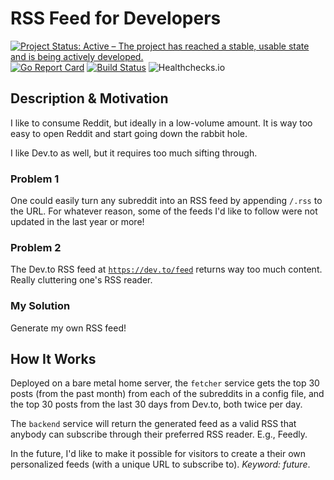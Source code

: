 # RSS Feed for Developers

[![Project Status: Active – The project has reached a stable, usable state and is being actively developed.](https://www.repostatus.org/badges/latest/active.svg)](https://www.repostatus.org/#active)
[![Go Report Card](https://goreportcard.com/badge/github.com/gordonpn/rss-feed-for-developers)](https://goreportcard.com/report/github.com/gordonpn/rss-feed-for-developers)
[![Build Status](https://drone.gordon-pn.com/api/badges/gordonpn/rss-feed-for-developers/status.svg)](https://drone.gordon-pn.com/gordonpn/rss-feed-for-developers)
![Healthchecks.io](https://healthchecks.io/badge/a75d9381-9b57-4452-9b52-800917001d96/1AJW2wU7-2.svg)

## Description & Motivation

I like to consume Reddit, but ideally in a low-volume amount. It is way too easy to open Reddit and start going down the rabbit hole.

I like Dev.to as well, but it requires too much sifting through.

### Problem 1

One could easily turn any subreddit into an RSS feed by appending `/.rss` to the URL. For whatever reason, some of the feeds I'd like to follow were not updated in the last year or more!

### Problem 2

The Dev.to RSS feed at [`https://dev.to/feed`](https://dev.to/feed) returns way too much content. Really cluttering one's RSS reader.

### My Solution

Generate my own RSS feed!

## How It Works

Deployed on a bare metal home server, the `fetcher` service gets the top 30 posts (from the past month) from each of the subreddits in a config file, and the top 30 posts from the last 30 days from Dev.to, both twice per day.

The `backend` service will return the generated feed as a valid RSS that anybody can subscribe through their preferred RSS reader. E.g., Feedly.

In the future, I'd like to make it possible for visitors to create a their own personalized feeds (with a unique URL to subscribe to). _Keyword: future_.
